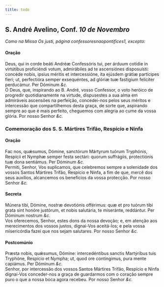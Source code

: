 ```yaml
---
title: todo
---
```

<h2 class="text-center">S. André Avelino, Conf. <em>10 de Novembro</em></h2>

<em>Como na Missa Os justi, página confessoresnaopontifices1, excepto:</em>

<h4 class="text-center">Oração</h4>
<div class="container-fluid">
<div class="row">
<div class="dropcap text-justify">
Deus, qui in corde beáti Andréæ Confessóris tui, per árduum cotídie in virtútibus proficiéndi votum, admirábiles ad te ascensiónes disposuísti: concéde nobis, ipsíus méritis et intercessióne, ita ejúsdem grátiæ partícipes fieri; ut, perfectióra semper exsequéntes, ad glóriæ tuæ fastígium felíciter perducámur. Per Dóminum <em>&c.</em>
</div>
<div class="dropcap text-justify">
Ó Deus, que, inspirando ao B. André, vosso Confessor, o voto heróico de progredir quotidianamente na virtude, dispusestes a sua alma em admiráveis ascensões na perfeição, concedei-nos pelos seus méritos e intercessão que compartilhemos desta graça, de sorte que, aspirando sempre ao que é mais perfeito, cheguemos com alegria ao cume da vossa glória. Por nosso Senhor <em>&c.</em>
</div>
</div>
</div>

<h3 class="text-center">Comemoração dos S. S. Mártires Trifão, Respício e Ninfa</h3>

<h4 class="text-center">Oração</h4>
<div class="container-fluid">
<div class="row">
<div class="dropcap text-justify">
Fac nos, quǽsumus, Dómine, sanctórum Mártyrum tuórum Tryphónis, Respícii et Nymphæ semper festa sectári: quorum suffrágiis, protectiónis tuæ dona sentiámus. Per Dóminum <em>&c.</em>
</div>
<div class="dropcap text-justify">
Permiti, Senhor, Vos suplicamos, que celebremos sempre a solenidade dos vossos Santos Mártires Trifão, Respício e Ninfa, a fim de que, mercê dos seus auxílios, alcancemos os benefícios da vossa protecção. Por nosso Senhor <em>&c.</em>
</div>
</div>
</div>

<h4 class="text-center">Secreta</h4>
<div class="container-fluid">
<div class="row">
<div class="dropcap text-justify">
Múnera tibi, Dómine, nostræ devotiónis offérimus: quæ et pro tuórum tibi grata sint honóre justórum, et nobis salutária, te miseránte, reddántur. Per Dóminum nostrum <em>&c.</em>
</div>
<div class="dropcap text-justify">
Vos oferecemos, Senhor, estes dons da nossa devoção; e, em atenção aos merecimentos dos vossos justos, dignai-Vos aceitá-los; e pela vossa misericórdia fazei que nos sejam salutares. Por nosso Senhor <em>&c.</em>
</div>
</div>
</div>

<h4 class="text-center">Postcomúnio</h4>
<div class="container-fluid">
<div class="row">
<div class="dropcap text-justify">
Præsta nobis, quǽsumus, Dómine: intercedéntibus sanctis Martýribus tuis Tryphóne, Respício et Nympha; ut, quod ore contíngimus, pura mente capiámus. Per Dóminum <em>&c.</em>
</div>
<div class="dropcap text-justify">
Senhor, por intercessão dos vossos Santos Mártires Trifão, Respício e Ninfa dignai-Vos conceder-nos a graça de guardarmos com o coração sempre puro o que a nossa boca agora recebeu. Por nosso Senhor <em>&c.</em>
</div>
</div>
</div>
